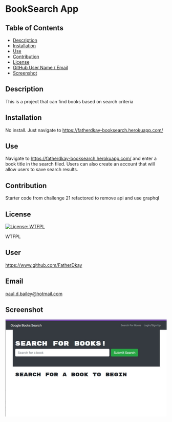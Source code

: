 # BookSearch App
## Table of Contents
* [Description](#description)
* [Installation](#installation)
* [Use](#use)
* [Contribution](#contribution)
* [License](#license)
* [GitHub User Name / Email](#user)
* [Screenshot](#screenshot)

## Description
This is a project that can find books based on search criteria

## Installation
No install.  Just navigate to https://fatherdkay-booksearch.herokuapp.com/

## Use
Navigate to https://fatherdkay-booksearch.herokuapp.com/ and enter a book title in the search filed.  Users  can also create an account that will allow users to save search results.

## Contribution
Starter code from challenge 21 refactored to remove api and use graphql

## License
[![License: WTFPL](https://img.shields.io/badge/License-WTFPL-brightgreen.svg)](http://www.wtfpl.net/about/)

WTFPL

## User
https://www.github.com/FatherDkay

## Email
paul.d.bailey@hotmail.com

## Screenshot
![ScreenShot](/assets/BookSearchScreenshot.jpg "Screen Shot of BookSearch App")
